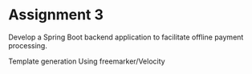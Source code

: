 # Assignment 3

Develop a Spring Boot backend application to facilitate offline payment processing.


Template generation Using freemarker/Velocity
